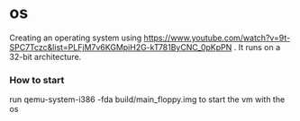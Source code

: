 # os
Creating an operating system using https://www.youtube.com/watch?v=9t-SPC7Tczc&list=PLFjM7v6KGMpiH2G-kT781ByCNC_0pKpPN . It runs on a 32-bit architecture. 

### How to start
run qemu-system-i386 -fda build/main_floppy.img to start the vm with the os
